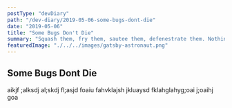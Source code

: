 ```yaml
---
postType: "devDiary"
path: "/dev-diary/2019-05-06-some-bugs-dont-die"
date: "2019-05-06"
title: "Some Bugs Don't Die"
summary: "Squash them, fry them, sautee them, defenestrate them. Nothing works."
featuredImage: "./../../images/gatsby-astronaut.png"
---
```


## Some Bugs Dont Die

aikjf ;alksdj al;skdj fl;asjd foaiu fahvklajsh jkluaysd fklahglahyg;oai j;oaihj goa
